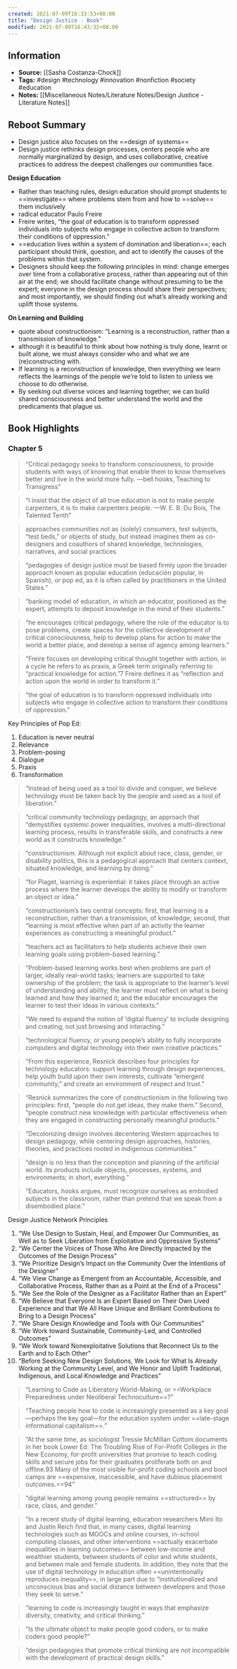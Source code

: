 ```yaml
---
created: 2021-07-09T16:33:53+08:00
title: "Design Justice - Book"
modified: 2021-07-09T16:43:32+08:00
---
```

## Information 
- **Source:** [[Sasha Costanza-Chock]]
- **Tags:** #design #technology #innovation  #nonfiction #society #education 
- **Notes:** [[Miscellaneous Notes/Literature Notes/Design Justice - Literature Notes]]


## Reboot Summary
- Design justice also focuses on the ==design of systems==
- Design justice rethinks design processes, centers people who are normally marginalized by design, and uses collaborative, creative practices to address the deepest challenges our communities face.

**Design Education**
- Rather than teaching rules, design education should prompt students to ==investigate== where problems stem from and how to ==solve== them inclusively
- radical educator Paulo Freire
- Freire writes, “the goal of education is to transform oppressed individuals into subjects who engage in collective action to transform their conditions of oppression.”
- ==education lives within a system of domination and liberation==; each participant should think, question, and act to identify the causes of the problems within that system.
- Designers should keep the following principles in mind: change emerges over time from a collaborative process, rather than appearing out of thin air at the end; we should facilitate change without presuming to be the expert; everyone in the design process should share their perspectives; and most importantly, we should finding out what’s already working and uplift those systems.

**On Learning and Building**
- quote about constructionism: “Learning is a reconstruction, rather than a transmission of knowledge.”
- although it is beautiful to think about how nothing is truly done, learnt or built alone, we must always consider who and what we are (re)constructing with. 
- If learning is a reconstruction of knowledge, then everything we learn reflects the learnings of the people we’re told to listen to unless we choose to do otherwise.
- By seeking out diverse voices and learning together, we can build shared consciousness and better understand the world and the predicaments that plague us.

## Book Highlights
### Chapter 5
> “Critical pedagogy seeks to transform consciousness, to provide students with ways of knowing that enable them to know themselves better and live in the world more fully.
—bell hooks, Teaching to Transgress”

> “I insist that the object of all true education is not to make people carpenters, it is to make carpenters people.
—W. E. B. Du Bois, The Talented Tenth”

> approaches communities not as (solely) consumers, test subjects, “test beds,” or objects of study, but instead imagines them as co-designers and coauthors of shared knowledge, technologies, narratives, and social practices

> “pedagogies of design justice must be based firmly upon the broader approach known as popular education (educación popular, in Spanish), or pop ed, as it is often called by practitioners in the United States.”

> “banking model of education, in which an educator, positioned as the expert, attempts to deposit knowledge in the mind of their students.”

> “he encourages critical pedagogy, where the role of the educator is to pose problems, create spaces for the collective development of critical consciousness, help to develop plans for action to make the world a better place, and develop a sense of agency among learners.”

> “Freire focuses on developing critical thought together with action, in a cycle he refers to as praxis, a Greek term originally referring to “practical knowledge for action.”7 Freire defines it as “reflection and action upon the world in order to transform it.”

> “the goal of education is to transform oppressed individuals into subjects who engage in collective action to transform their conditions of oppression.”

Key Principles of Pop Ed:
1. Education is never neutral
2. Relevance
3. Problem-posing
4. Dialogue
5. Praxis
6. Transformation

> “Instead of being used as a tool to divide and conquer, we believe technology must be taken back by the people and used as a tool of liberation.”

> “critical community technology pedagogy, an approach that “demystifies systemic power inequalities, involves a multi-directional learning process, results in transferable skills, and constructs a new world as it constructs knowledge.”

> “constructionism. Although not explicit about race, class, gender, or disability politics, this is a pedagogical approach that centers context, situated knowledge, and learning by doing.”

> “for Piaget, learning is experiential: it takes place through an active process where the learner develops the ability to modify or transform an object or idea.”

> “constructionism’s two central concepts: first, that learning is a reconstruction, rather than a transmission, of knowledge; second, that “learning is most effective when part of an activity the learner experiences as constructing a meaningful product.”

> “teachers act as facilitators to help students achieve their own learning goals using problem-based learning.”

> “Problem-based learning works best when problems are part of larger, ideally real-world tasks; learners are supported to take ownership of the problem; the task is appropriate to the learner’s level of understanding and ability; the learner must reflect on what is being learned and how they learned it; and the educator encourages the learner to test their ideas in various contexts.”

> “We need to expand the notion of ‘digital fluency’ to include designing and creating, not just browsing and interacting.”

> “technological fluency, or young people’s ability to fully incorporate computers and digital technology into their own creative practices.”

> “From this experience, Resnick describes four principles for technology educators: support learning through design experiences, help youth build upon their own interests, cultivate “emergent community,” and create an environment of respect and trust.”

> “Resnick summarizes the core of constructionism in the following two principles: first, “people do not get ideas, they make them.” Second, “people construct new knowledge with particular effectiveness when they are engaged in constructing personally meaningful products.”

> “Decolonizing design involves decentering Western approaches to design pedagogy, while centering design approaches, histories, theories, and practices rooted in indigenous communities.”

> “design is no less than the conception and planning of the artificial world. Its products include objects, processes, systems, and environments; in short, everything.”

> “Educators, hooks argues, must recognize ourselves as embodied subjects in the classroom, rather than pretend that we speak from a disembodied place.”

Design Justice Network Principles
1. “We Use Design to Sustain, Heal, and Empower Our Communities, as Well as to Seek Liberation from Exploitative and Oppressive Systems”
2. “We Center the Voices of Those Who Are Directly Impacted by the Outcomes of the Design Process”
3. “We Prioritize Design’s Impact on the Community Over the Intentions of the Designer”
4. “We View Change as Emergent from an Accountable, Accessible, and Collaborative Process, Rather than as a Point at the End of a Process”
5. “We See the Role of the Designer as a Facilitator Rather than an Expert”
6. “We Believe that Everyone Is an Expert Based on Their Own Lived Experience and that We All Have Unique and Brilliant Contributions to Bring to a Design Process”
7. “We Share Design Knowledge and Tools with Our Communities”
8. “We Work toward Sustainable, Community-Led, and Controlled Outcomes”
9. “We Work toward Nonexploitative Solutions that Reconnect Us to the Earth and to Each Other”
10. “Before Seeking New Design Solutions, We Look for What Is Already Working at the Community Level, and We Honor and Uplift Traditional, Indigenous, and Local Knowledge and Practices”

> “Learning to Code as Liberatory World-Making, or ==Workplace Preparedness under Neoliberal Technoculture==?”

> “Teaching people how to code is increasingly presented as a key goal—perhaps the key goal—for the education system under ==late-stage informational capitalism==.”

> “At the same time, as sociologist Tressie McMillan Cottom documents in her book Lower Ed: The Troubling Rise of For-Profit Colleges in the New Economy, for-profit universities that promise to teach coding skills and secure jobs for their graduates proliferate both on and offline.93 Many of the most visible for-profit coding schools and boot camps are ==expensive, inaccessible, and have dubious placement outcomes.==94”

> “digital learning among young people remains ==structured== by race, class, and gender.”

> “In a recent study of digital learning, education researchers Mimi Ito and Justin Reich find that, in many cases, digital learning technologies such as MOOCs and online courses, in-school computing classes, and other interventions ==actually exacerbate inequalities in learning outcomes== between low-income and wealthier students, between students of color and white students, and between male and female students. In addition, they note that the use of digital technology in education often ==unintentionally reproduces inequality==, in large part due to “institutionalized and unconscious bias and social distance between developers and those they seek to serve.”

> “learning to code is increasingly taught in ways that emphasize diversity, creativity, and critical thinking.”

> “Is the ultimate object to make people good coders, or to make coders good people?”

> “design pedagogies that promote critical thinking are not incompatible with the development of practical design skills.”




